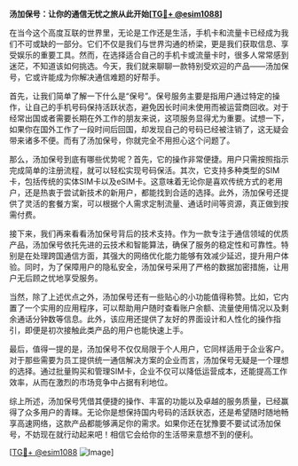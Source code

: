 **汤加保号：让你的通信无忧之旅从此开始[[TG💪+ @esim1088](https://t.me/s/esim1088)]**

在当今这个高度互联的世界里，无论是工作还是生活，手机卡和流量卡已经成为我们不可或缺的一部分。它们不仅是我们与世界沟通的桥梁，更是我们获取信息、享受娱乐的重要工具。然而，在选择适合自己的手机卡或流量卡时，很多人常常感到迷茫，不知道该如何挑选。今天，我们就来聊聊一款特别受欢迎的产品——汤加保号，它或许能成为你解决通信难题的好帮手。

首先，让我们简单了解一下什么是“保号”。保号服务主要是指用户通过特定的操作，让自己的手机号码保持活跃状态，避免因长时间未使用而被运营商回收。对于经常出国或者需要长期在外工作的朋友来说，这项服务显得尤为重要。试想一下，如果你在国外工作了一段时间后回国，却发现自己的号码已经被注销了，这无疑会带来诸多不便。而有了汤加保号，你就完全不用担心这个问题了。

那么，汤加保号到底有哪些优势呢？首先，它的操作非常便捷。用户只需按照指示完成简单的注册流程，就可以轻松实现号码保活。其次，它支持多种类型的SIM卡，包括传统的实体SIM卡以及eSIM卡。这意味着无论你是喜欢传统方式的老用户，还是热衷于尝试新技术的新用户，都能找到合适的选择。此外，汤加保号还提供了灵活的套餐方案，可以根据个人需求定制流量、通话时间等资源，真正做到按需付费。

接下来，我们再来看看汤加保号背后的技术支持。作为一款专注于通信领域的优质产品，汤加保号依托先进的云技术和智能算法，确保了服务的稳定性和可靠性。特别是在处理跨国通信方面，其强大的网络优化能力能够有效减少延迟，提升用户体验。同时，为了保障用户的隐私安全，汤加保号采用了严格的数据加密措施，让用户无后顾之忧地享受服务。

当然，除了上述优点之外，汤加保号还有一些贴心的小功能值得称赞。比如，它内置了一个实用的应用程序，可以帮助用户随时查看账户余额、流量使用情况以及剩余通话分钟数等信息。此外，该应用还提供了友好的界面设计和人性化的操作指引，即便是初次接触此类产品的用户也能快速上手。

最后，值得一提的是，汤加保号不仅仅局限于个人用户，它同样适用于企业客户。对于那些需要为员工提供统一通信解决方案的企业而言，汤加保号无疑是一个理想的选择。通过批量购买和管理SIM卡，企业不仅可以降低运营成本，还能提高工作效率，从而在激烈的市场竞争中占据有利地位。

综上所述，汤加保号凭借其便捷的操作、丰富的功能以及卓越的服务质量，已经赢得了众多用户的青睐。无论你是想保持国内号码的活跃状态，还是希望随时随地畅享高速网络，这款产品都能够满足你的需求。如果你还在犹豫要不要试试汤加保号，不妨现在就行动起来吧！相信它会给你的生活带来意想不到的便利。

[[TG💪+ @esim1088](https://t.me/s/esim1088) ![Image](https://i.postimg.cc/4NQfJmqS/Snipaste-2025-05-13-00-14-12.png)]